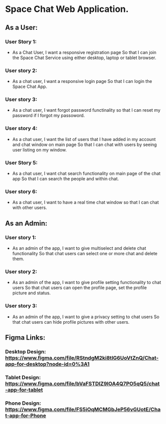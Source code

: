 # Space Chat Web Application.

## As a User:
### User Story 1:
- As a Chat User, I want a responsive registration page 
  So that I can join the Space Chat Service using either desktop, laptop or tablet browser.
	
### User story 2:
- As a chat user, I want a responsive login page
  So that I can login the Space Chat App.
	
### User story 3:
- As a chat user, I want forgot password functinality
  so that I can reset my password if I forgot my passoword.
	
### User story 4:
- As a chat user, I want the list of users that I have added in my account and chat window on main page
  So that I can chat with users by seeing user listing on my window.


### User Story 5:
- As a chat user, I want chat search functionality on main page of the chat app
  So that I can search the people and within chat. 
	
### User story 6:
- As a chat user, I want to have  a real time chat window 
  so that I can chat with other users.	
		

## As an Admin:
### User story 1:
- As an admin of the app, I want to give multiselect and delete chat functionality
  So that chat users can select one or more chat and delete them.
	
### User story 2:
- As an admin of the app, I want to give profile setting functionality to chat users 
  So that chat users can open the profile page, set the profile picture and status.

### User story 3:
- As an admin of the app, I want to give a privacy setting to chat users
  So that chat users can hide profile pictures with other users.	

## Figma Links:
### Desktop Design: https://www.figma.com/file/RStndgM2ki8tlG6UoVtZnQ/Chat-app-for-desktop?node-id=0%3A1

### Tablet Design: https://www.figma.com/file/bVaFSTDIZ9lOA4Q7PO5qQ5/chat-app-for-tablet

### Phone Design: https://www.figma.com/file/FS5iOqMCMGbJeP56vGUotE/Chat-app-for-Phone
